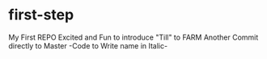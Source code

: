 # first-step
My First REPO
Excited and Fun to introduce "Till" to FARM
Another Commit directly to Master
-Code to Write name in Italic-
